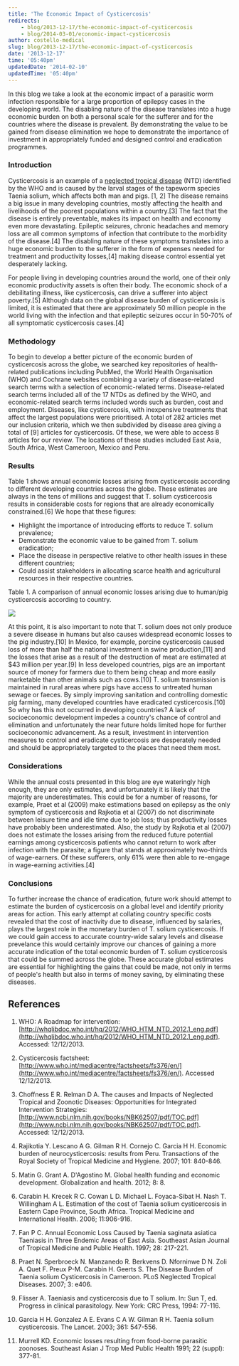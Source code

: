 ```yaml
---
title: 'The Economic Impact of Cysticercosis'
redirects:
    - blog/2013-12-17/the-economic-impact-of-cysticercosis
    - blog/2014-03-01/economic-impact-cysticercosis
author: costello-medical
slug: blog/2013-12-17/the-economic-impact-of-cysticercosis
date: '2013-12-17'
time: '05:40pm'
updatedDate: '2014-02-10'
updatedTime: '05:40pm'
---
```

In this blog we take a look at the economic impact of a parasitic worm infection responsible for a large proportion of epilepsy cases in the developing world. The disabling nature of the disease translates into a huge economic burden on both a personal scale for the sufferer and for the countries where the disease is prevalent. By demonstrating the value to be gained from disease elimination we hope to demonstrate the importance of investment in appropriately funded and designed control and eradication programmes.

### Introduction

Cysticercosis is an example of a [neglected tropical disease](http://www.givingwhatwecan.org/where-to-give/charity-evaluation/health/neglected-tropical-diseases) (NTD) identified by the WHO and is caused by the larval stages of the tapeworm species Taenia solium, which affects both man and pigs. [1, 2] The disease remains a big issue in many developing countries, mostly affecting the health and livelihoods of the poorest populations within a country.[3] The fact that the disease is entirely preventable, makes its impact on health and economy even more devastating. Epileptic seizures, chronic headaches and memory loss are all common symptoms of infection that contribute to the morbidity of the disease.[4] The disabling nature of these symptoms translates into a huge economic burden to the sufferer in the form of expenses needed for treatment and productivity losses,[4] making disease control essential yet desperately lacking.

For people living in developing countries around the world, one of their only economic productivity assets is often their body. The economic shock of a debilitating illness, like cysticercosis, can drive a sufferer into abject poverty.[5] Although data on the global disease burden of cysticercosis is limited, it is estimated that there are approximately 50 million people in the world living with the infection and that epileptic seizures occur in 50-70% of all symptomatic cysticercosis cases.[4]

### Methodology

To begin to develop a better picture of the economic burden of cysticercosis across the globe, we searched key repositories of health-related publications including PubMed, the World Health Organisation (WHO) and Cochrane websites combining a variety of disease-related search terms with a selection of economic-related terms. Disease-related search terms included all of the 17 NTDs as defined by the WHO, and economic-related search terms included words such as burden, cost and employment. Diseases, like cysticercosis, with inexpensive treatments that affect the largest populations were prioritised. A total of 282 articles met our inclusion criteria, which we then subdivided by disease area giving a total of [9] articles for cysticercosis. Of these, we were able to access 8 articles for our review. The locations of these studies included East Asia, South Africa, West Cameroon, Mexico and Peru.

### Results

Table 1 shows annual economic losses arising from cysticercosis according to different developing countries across the globe. These estimates are always in the tens of millions and suggest that T. solium cysticercosis results in considerable costs for regions that are already economically constrained.[6] We hope that these figures:

*   Highlight the importance of introducing efforts to reduce T. solium prevalence;
*   Demonstrate the economic value to be gained from T. solium eradication;
*   Place the disease in perspective relative to other health issues in these different countries;
*   Could assist stakeholders in allocating scarce health and agricultural resources in their respective countries.

Table 1\. A comparison of annual economic losses arising due to human/pig cysticercosis according to country.

![](/images/uploads/table_costello.png)

At this point, it is also important to note that T. solium does not only produce a severe disease in humans but also causes widespread economic losses to the pig industry.[10] In Mexico, for example, porcine cysticercosis caused loss of more than half the national investment in swine production,[11] and the losses that arise as a result of the destruction of meat are estimated at $43 million per year.[9] In less developed countries, pigs are an important source of money for farmers due to them being cheap and more easily marketable than other animals such as cows.[10] T. solium transmission is maintained in rural areas where pigs have access to untreated human sewage or faeces. By simply improving sanitation and controlling domestic pig farming, many developed countries have eradicated cysticercosis.[10] So why has this not occurred in developing countries? A lack of socioeconomic development impedes a country's chance of control and elimination and unfortunately the near future holds limited hope for further socioeconomic advancement. As a result, investment in intervention measures to control and eradicate cysticercosis are desperately needed and should be appropriately targeted to the places that need them most.

### Considerations

While the annual costs presented in this blog are eye wateringly high enough, they are only estimates, and unfortunately it is likely that the majority are underestimates. This could be for a number of reasons, for example, Praet et al (2009) make estimations based on epilepsy as the only symptom of cysticercosis and Rajkotia et al (2007) do not discriminate between leisure time and idle time due to job loss; thus productivity losses have probably been underestimated. Also, the study by Rajkotia et al (2007) does not estimate the losses arising from the reduced future potential earnings among cysticercosis patients who cannot return to work after infection with the parasite; a figure that stands at approximately two-thirds of wage-earners. Of these sufferers, only 61% were then able to re-engage in wage-earning activities.[4]

### Conclusions

To further increase the chance of eradication, future work should attempt to estimate the burden of cysticercosis on a global level and identify priority areas for action. This early attempt at collating country specific costs revealed that the cost of inactivity due to disease, influenced by salaries, plays the largest role in the monetary burden of T. solium cysticercosis. If we could gain access to accurate country-wide salary levels and disease prevelance this would certainly improve our chances of gaining a more accurate indication of the total economic burden of T. solium cysticercosis that could be summed across the globe. These accurate global estimates are essential for highlighting the gains that could be made, not only in terms of people's health but also in terms of money saving, by eliminating these diseases.

## References

1.  WHO: A Roadmap for intervention: [http://whqlibdoc.who.int/hq/2012/WHO_HTM_NTD_2012.1_eng.pdf](http://whqlibdoc.who.int/hq/2012/WHO_HTM_NTD_2012.1_eng.pdf). Accessed: 12/12/2013.

2.  Cysticercosis factsheet: [http://www.who.int/mediacentre/factsheets/fs376/en/](http://www.who.int/mediacentre/factsheets/fs376/en/). Accessed 12/12/2013.

3.  Choffness E R. Relman D A. The causes and Impacts of Neglected Tropical and Zoonotic Diseases: Opportunities for Integrated Intervention Strategies: [http://www.ncbi.nlm.nih.gov/books/NBK62507/pdf/TOC.pdf](http://www.ncbi.nlm.nih.gov/books/NBK62507/pdf/TOC.pdf). Accessed: 12/12/2013.

4.  Rajikotia Y. Lescano A G. Gilman R H. Cornejo C. Garcia H H. Economic burden of neurocysticercosis: results from Peru. Transactions of the Royal Society of Tropical Medicine and Hygiene. 2007; 101: 840-846.

5.  Matin G. Grant A. D'Agostino M. Global health funding and economic development. Globalization and health. 2012; 8: 8.

6.  Carabin H. Krecek R C. Cowan L D. Michael L. Foyaca-Sibat H. Nash T. Willingham A L. Estimation of the cost of Taenia solium cysticercosis in Eastern Cape Province, South Africa. Tropical Medicine and International Health. 2006; 11:906-916.

7.  Fan P C. Annual Economic Loss Caused by Taenia saginata asiatica Taeniasis in Three Endemic Areas of East Asia. Southeast Asian Journal of Tropical Medicine and Public Health. 1997; 28: 217-221.

8.  Praet N. Sperbroeck N. Manzanedo R. Berkvens D. Nforninwe D N. Zoli A. Quet F. Preux P-M. Carabin H. Geerts S. The Disease Burden of Taenia solium Cysticercosis in Cameroon. PLoS Neglected Tropical Diseases. 2007; 3: e406.

9.  Flisser A. Taeniasis and cysticercosis due to T solium. In: Sun T, ed. Progress in clinical parasitology. New York: CRC Press, 1994: 77-116.

10.  Garcia H H. Gonzalez A E. Evans C A W. Gilman R H. Taenia solium cysticercosis. The Lancet. 2003; 361: 547-556.

11.  Murrell KD. Economic losses resulting from food-borne parasitic zoonoses. Southeast Asian J Trop Med Public Health 1991; 22 (suppl): 377-81.